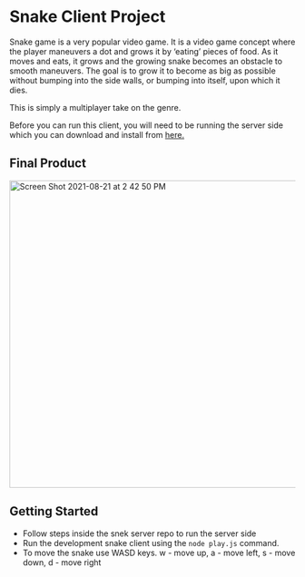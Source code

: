 # Snake Client Project

Snake game is a very popular video game. It is a video game concept where the player maneuvers a dot and grows it by ‘eating’ pieces of food. As it moves and eats, it grows and the growing snake becomes an obstacle to smooth maneuvers. The goal is to grow it to become as big as possible without bumping into the side walls, or bumping into itself, upon which it dies.

This is simply a multiplayer take on the genre.

Before you can run this client, you will need to be running the server side which you can download and install from [here.](https://github.com/lighthouse-labs/snek-multiplayer.git)

## Final Product

<img width="542" alt="Screen Shot 2021-08-21 at 2 42 50 PM" src="https://user-images.githubusercontent.com/84300358/130332085-4abd3730-6eea-4f62-b7e4-8a5e728aaa16.png">

## Getting Started

- Follow steps inside the snek server repo to run the server side
- Run the development snake client using the `node play.js` command.
- To move the snake use WASD keys. 
  w - move up,
  a - move left,
  s - move down,
  d - move right
